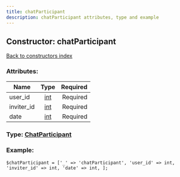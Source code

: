 ```yaml
---
title: chatParticipant
description: chatParticipant attributes, type and example
---
```

## Constructor: chatParticipant  
[Back to constructors index](index.md)



### Attributes:

| Name     |    Type       | Required |
|----------|:-------------:|---------:|
|user\_id|[int](../types/int.md) | Required|
|inviter\_id|[int](../types/int.md) | Required|
|date|[int](../types/int.md) | Required|



### Type: [ChatParticipant](../types/ChatParticipant.md)


### Example:

```
$chatParticipant = ['_' => 'chatParticipant', 'user_id' => int, 'inviter_id' => int, 'date' => int, ];
```  

